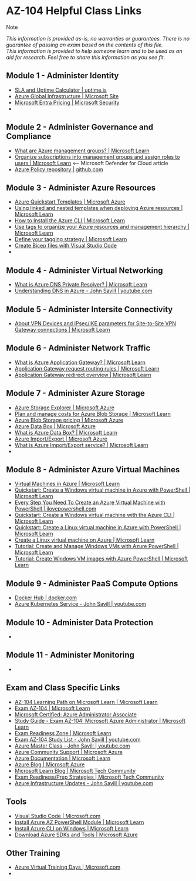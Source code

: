 # AZ-104 Helpful Class Links

>[!NOTE]
_This information is provided as-is, no warranties or guarantees.  There is no guarantee of passing an exam
based on the contents of this file.  
This information is provided to help someone learn and to be used as an aid for research.
Feel free to share this information as you see fit._

## Module 1 - Administer Identity
- [SLA and Uptime Calculator | uptime.is](https://uptime.is)
- [Azure Global Infrastructure | Microsoft Site](https://infrastructuremap.microsoft.com)
- [Microsoft Entra Pricing | Microsoft Security](https://www.microsoft.com/en-us/security/business/microsoft-entra-pricing)
- 
  
## Module 2 - Administer Governance and Compliance
- [What are Azure management groups? | Microsoft Learn](https://learn.microsoft.com/en-us/azure/governance/management-groups/overview)
- [Organize subscriptions into management groups and assign roles to users | Microsoft Learn](https://learn.microsoft.com/en-us/azure/defender-for-cloud/management-groups-roles) <-- Microsoft Defender for Cloud article
- [Azure Policy repository | github.com](https://github.com/Azure/azure-policy)

## Module 3 - Administer Azure Resources
- [Azure Quickstart Templates | Microsoft Azure](https://azure.microsoft.com/en-us/resources/templates)
- [Using linked and nested templates when deploying Azure resources | Microsoft Learn](https://learn.microsoft.com/en-us/azure/azure-resource-manager/templates/linked-templates)
- [How to Install the Azure CLI | Microsoft Learn](https://learn.microsoft.com/en-us/cli/azure/install-azure-cli)
- [Use tags to organize your Azure resources and management hierarchy | Microsoft Learn](https://learn.microsoft.com/en-us/azure/azure-resource-manager/management/tag-resources)
- [Define your tagging strategy | Microsoft Learn](https://learn.microsoft.com/en-us/azure/cloud-adoption-framework/ready/azure-best-practices/resource-tagging)
- [Create Bicep files with Visual Studio Code](https://learn.microsoft.com/en-us/azure/azure-resource-manager/bicep/quickstart-create-bicep-use-visual-studio-code)
- 

## Module 4 - Administer Virtual Networking
- [What is Azure DNS Private Resolver? | Microsoft Learn](https://learn.microsoft.com/en-us/azure/dns/dns-private-resolver-overview)
- [Understanding DNS in Azure - John Savill | youtube.com](https://youtu.be/Hiohn35DIqA)

## Module 5 - Administer Intersite Connectivity
- [About VPN Devices and IPsec/IKE parameters for Site-to-Site VPN Gateway connections | Microsoft Learn](https://learn.microsoft.com/en-us/azure/vpn-gateway/vpn-gateway-about-vpn-devices)

## Module 6 - Administer Network Traffic
- [What is Azure Application Gateway? | Microsoft Learn](https://learn.microsoft.com/en-us/azure/application-gateway/overview)
- [Application Gateway request routing rules | Microsoft Learn](https://learn.microsoft.com/en-us/azure/application-gateway/configuration-request-routing-rules)
- [Application Gateway redirect overview | Microsoft Learn](https://learn.microsoft.com/en-us/azure/application-gateway/redirect-overview)

## Module 7 - Administer Azure Storage
- [Azure Storage Explorer | Microsoft Azure](https://azure.microsoft.com/en-us/features/storage-explorer)
- [Plan and manage costs for Azure Blob Storage | Microsoft Learn](https://learn.microsoft.com/en-us/azure/storage/common/storage-plan-manage-costs)
- [Azure Blob Storage pricing | Microsoft Azure](https://azure.microsoft.com/en-us/pricing/details/storage/blobs)
- [Azure Data Box | Microsoft Azure](https://azure.microsoft.com/en-us/pricing/details/databox)
- [What is Azure Data Box? | Microsoft Learn](https://learn.microsoft.com/en-us/azure/databox/data-box-overview)
- [Azure Import/Export | Microsoft Azure](https://azure.microsoft.com/en-us/services/storage/import-export)
- [What is Azure Import/Export service? | Microsoft Learn](https://learn.microsoft.com/en-us/azure/import-export/storage-import-export-service)
- 

## Module 8 - Administer Azure Virtual Machines
- [Virtual Machines in Azure | Microsoft Learn](https://learn.microsoft.com/en-us/azure/virtual-machines/overview)
- [Quickstart: Create a Windows virtual machine in Azure with PowerShell | Microsoft Learn](https://learn.microsoft.com/en-us/azure/virtual-machines/windows/quick-create-powershell)
- [Every Step You Need To Create an Azure Virtual Machine with PowerShell | ilovepowershell.com](https://ilovepowershell.com/azure/every-step-you-need-to-create-an-azure-virtual-machine-with-powershell/)
- [Quickstart: Create a Windows virtual machine with the Azure CLI | Microsoft Learn](https://learn.microsoft.com/en-us/azure/virtual-machines/windows/quick-create-cli)
- [Quickstart: Create a Linux virtual machine in Azure with PowerShell | Microsoft Learn](https://learn.microsoft.com/en-us/azure/virtual-machines/linux/quick-create-powershell)
- [Create a Linux virtual machine on Azure | Microsoft Learn](https://learn.microsoft.com/en-us/azure/virtual-machines/linux/quick-create-cli)
- [Tutorial: Create and Manage Windows VMs with Azure PowerShell | Microsoft Learn](https://learn.microsoft.com/en-us/azure/virtual-machines/windows/tutorial-manage-vm)
- [Tutorial: Create Windows VM images with Azure PowerShell | Microsoft Learn](https://learn.microsoft.com/en-us/azure/virtual-machines/windows/tutorial-custom-images)

## Module 9 - Administer PaaS Compute Options
- [Docker Hub | docker.com](https://hub.docker.com)
- [Azure Kubernetes Service - John Savill | youtube.com](https://youtu.be/c4nTKMU6fBU)

## Module 10 - Administer Data Protection
- 

## Module 11 - Administer Monitoring
- 

## Exam and Class Specific Links 
- [AZ-104 Learning Path on Microsoft Learn | Microsoft Learn](https://aka.ms/AZ-104LearningPaths)
- [Exam AZ-104 | Microsoft Learn](https://learn.microsoft.com/en-us/certifications/exams/az-104)
- [Microsoft Certified: Azure Administrator Associate](https://learn.microsoft.com/en-us/certifications/azure-administrator/)
- [Study Guide - Exam AZ-104: Microsoft Azure Administrator | Microsoft Learn](https://learn.microsoft.com/en-us/certifications/resources/study-guides/az-104)
- [Exam Readiness Zone | Microsoft Learn](https://learn.microsoft.com/en-us/shows/exam-readiness-zone/?expanded=azure&products=azure&terms=az-104)
- [Exam AZ-104 Study List - John Savill | youtube.com](https://youtu.be/0Knf9nub4-k?si=yByUEfAhu8zcZceE)
- [Azure Master Class - John Savill | youtube.com](https://www.youtube.com/playlist?list=PLlVtbbG169nGccbp8VSpAozu3w9xSQJoY)
- [Azure Community Support | Microsoft Azure](https://azure.microsoft.com/en-us/support/community/)
- [Azure Documentation | Microsoft Learn](https://learn.microsoft.com/en-us/azure)
- [Azure Blog | Microsoft Azure](https://azure.microsoft.com/en-us/blog)
- [Microsoft Learn Blog | Microsoft Tech Community](https://techcommunity.microsoft.com/t5/microsoft-learn-blog/bg-p/MicrosoftLearnBlog)
- [Exam Readiness/Prep Strategies | Microsoft Tech Community](https://techcommunity.microsoft.com/t5/microsoft-learn-blog/microsoft-learn-exam-readiness-provides-exam-prep-strategies/ba-p/3250819)
- [Azure Infrastructure Updates - John Savill | youtube.com](https://www.youtube.com/playlist?list=PLlVtbbG169nEv7jSfOVmQGRp9wAoAM0Ks)

## Tools
- [Visual Studio Code | Microsoft.com](https://code.visualstudio.com)
- [Install Azure AZ PowerShell Module | Microsoft Learn](https://learn.microsoft.com/en-us/powershell/azure/install-az-ps)
- [Install Azure CLI on Windows | Microsoft Learn](https://learn.microsoft.com/en-us/cli/azure/install-azure-cli-windows)
- [Download Azure SDKs and Tools | Microsoft Azure](https://azure.microsoft.com/en-us/downloads)

## Other Training
- [Azure Virtual Training Days | Microsoft.com](https://www.microsoft.com/en-us/trainingdays/azure)
- 
